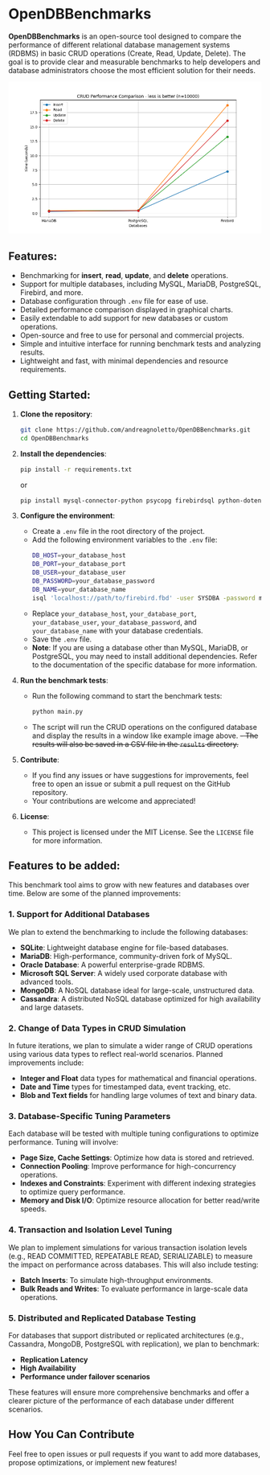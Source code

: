# OpenDBBenchmarks

**OpenDBBenchmarks** is an open-source tool designed to compare the performance of different relational database management systems (RDBMS) in basic CRUD operations (Create, Read, Update, Delete). The goal is to provide clear and measurable benchmarks to help developers and database administrators choose the most efficient solution for their needs.

![Example Image](https://github.com/andreagnoletto/OpenDBBenchmarks/blob/2e92473bfe5cf8c7fabac1080770930d7873f260/Figure_1.png)

## Features:
- Benchmarking for **insert**, **read**, **update**, and **delete** operations.
- Support for multiple databases, including MySQL, MariaDB, PostgreSQL, Firebird, and more.
- Database configuration through `.env` file for ease of use.
- Detailed performance comparison displayed in graphical charts.
- Easily extendable to add support for new databases or custom operations.
- Open-source and free to use for personal and commercial projects.
- Simple and intuitive interface for running benchmark tests and analyzing results.
- Lightweight and fast, with minimal dependencies and resource requirements.

## Getting Started:
1. **Clone the repository**:
   ```bash
   git clone https://github.com/andreagnoletto/OpenDBBenchmarks.git
   cd OpenDBBenchmarks
    ```
2. **Install the dependencies**:
   ```bash
   pip install -r requirements.txt
   ```
    or
   ```bash
   pip install mysql-connector-python psycopg firebirdsql python-dotenv matplotlib
   ```
3. **Configure the environment**:
    - Create a `.env` file in the root directory of the project.
    - Add the following environment variables to the `.env` file:
        ```bash
        DB_HOST=your_database_host
        DB_PORT=your_database_port
        DB_USER=your_database_user
        DB_PASSWORD=your_database_password
        DB_NAME=your_database_name
        isql 'localhost://path/to/firebird.fbd' -user SYSDBA -password masterkey

        ```
    - Replace `your_database_host`, `your_database_port`, `your_database_user`, `your_database_password`, and `your_database_name` with your database credentials.
    - Save the `.env` file.
    - **Note**: If you are using a database other than MySQL, MariaDB, or PostgreSQL, you may need to install additional dependencies. Refer to the documentation of the specific database for more information.
   
4. **Run the benchmark tests**:
    - Run the following command to start the benchmark tests:
        ```bash
        python main.py
        ```
    - The script will run the CRUD operations on the configured database and display the results in a window like example image above.
    ~~- The results will also be saved in a CSV file in the `results` directory.~~
5. **Contribute**:
    - If you find any issues or have suggestions for improvements, feel free to open an issue or submit a pull request on the GitHub repository.
    - Your contributions are welcome and appreciated!
6. **License**:
    - This project is licensed under the MIT License. See the `LICENSE` file for more information.

## Features to be added:
This benchmark tool aims to grow with new features and databases over time. Below are some of the planned improvements:

### 1. Support for Additional Databases
We plan to extend the benchmarking to include the following databases:
- **SQLite**: Lightweight database engine for file-based databases.
- **MariaDB**: High-performance, community-driven fork of MySQL.
- **Oracle Database**: A powerful enterprise-grade RDBMS.
- **Microsoft SQL Server**: A widely used corporate database with advanced tools.
- **MongoDB**: A NoSQL database ideal for large-scale, unstructured data.
- **Cassandra**: A distributed NoSQL database optimized for high availability and large datasets.

### 2. Change of Data Types in CRUD Simulation
In future iterations, we plan to simulate a wider range of CRUD operations using various data types to reflect real-world scenarios. Planned improvements include:
- **Integer and Float** data types for mathematical and financial operations.
- **Date and Time** types for timestamped data, event tracking, etc.
- **Blob and Text fields** for handling large volumes of text and binary data.

### 3. Database-Specific Tuning Parameters
Each database will be tested with multiple tuning configurations to optimize performance. Tuning will involve:
- **Page Size, Cache Settings**: Optimize how data is stored and retrieved.
- **Connection Pooling**: Improve performance for high-concurrency operations.
- **Indexes and Constraints**: Experiment with different indexing strategies to optimize query performance.
- **Memory and Disk I/O**: Optimize resource allocation for better read/write speeds.

### 4. Transaction and Isolation Level Tuning
We plan to implement simulations for various transaction isolation levels (e.g., READ COMMITTED, REPEATABLE READ, SERIALIZABLE) to measure the impact on performance across databases. This will also include testing:
- **Batch Inserts**: To simulate high-throughput environments.
- **Bulk Reads and Writes**: To evaluate performance in large-scale data operations.

### 5. Distributed and Replicated Database Testing
For databases that support distributed or replicated architectures (e.g., Cassandra, MongoDB, PostgreSQL with replication), we plan to benchmark:
- **Replication Latency**
- **High Availability**
- **Performance under failover scenarios**

These features will ensure more comprehensive benchmarks and offer a clearer picture of the performance of each database under different scenarios.

## How You Can Contribute
Feel free to open issues or pull requests if you want to add more databases, propose optimizations, or implement new features!

    

